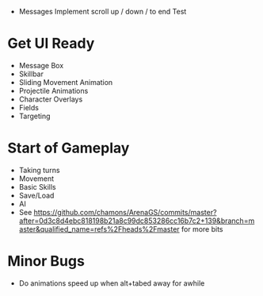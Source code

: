 - Messages
Implement scroll up / down / to end
Test 


# Get UI Ready
- Message Box
- Skillbar
- Sliding Movement Animation
- Projectile Animations
- Character Overlays
- Fields
- Targeting

# Start of Gameplay 
- Taking turns
- Movement
- Basic Skills
- Save/Load
- AI
- See https://github.com/chamons/ArenaGS/commits/master?after=0d3c8d4ebc818198b21a8c99dc853286cc16b7c2+139&branch=master&qualified_name=refs%2Fheads%2Fmaster for more bits 



# Minor Bugs
- Do animations speed up when alt+tabed away for awhile